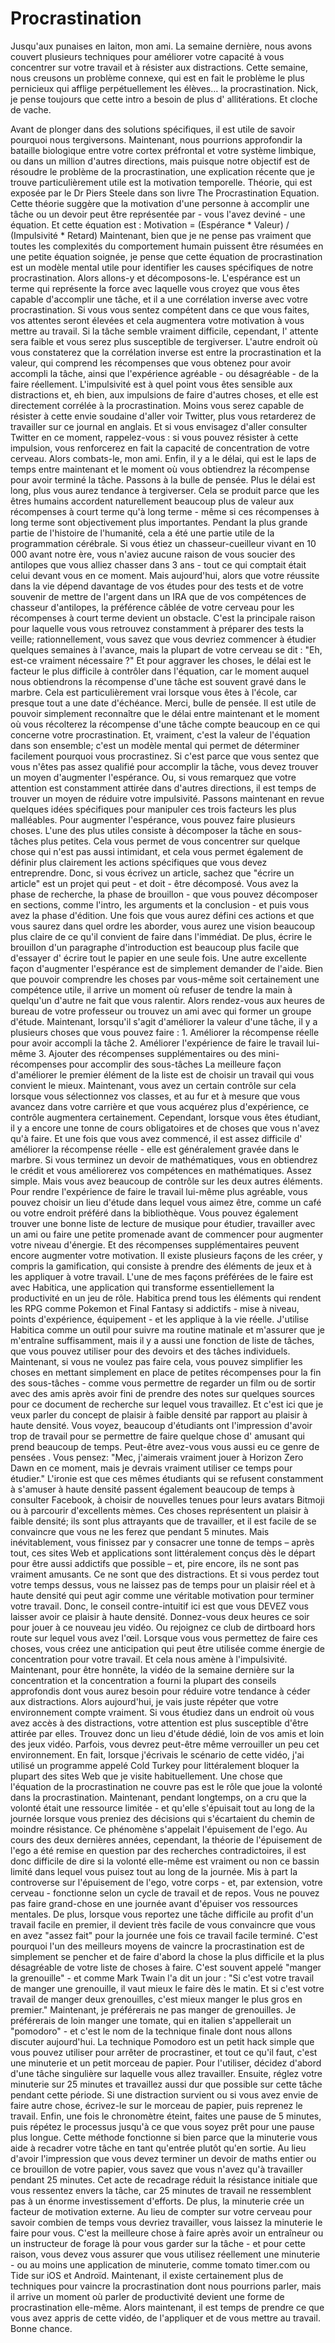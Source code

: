 # Procrastination

Jusqu'aux punaises en laiton, mon ami. La semaine dernière, nous avons couvert plusieurs techniques pour améliorer votre capacité à vous concentrer sur votre travail et à résister aux distractions. Cette semaine, nous creusons un problème connexe, qui est en fait le problème le plus pernicieux qui afflige perpétuellement les élèves… la procrastination. Nick, je pense toujours que cette intro a besoin de plus d' allitérations.  Et cloche de vache.

Avant de plonger dans des solutions spécifiques, il est utile de savoir pourquoi nous tergiversons. Maintenant, nous pourrions approfondir la bataille biologique entre votre cortex préfrontal et votre système limbique, ou dans un million d'autres directions, mais puisque notre objectif est de résoudre le problème de la procrastination, une explication récente que je trouve particulièrement utile est la motivation temporelle.  Théorie, qui est exposée par le Dr Piers Steele dans son livre The Procrastination Equation. Cette théorie suggère que la motivation d'une personne à accomplir une tâche ou un devoir peut être représentée par - vous l'avez deviné - une équation. Et cette équation est : Motivation = (Espérance \* Valeur) / (Impulsivité \* Retard) Maintenant, bien que je ne pense pas vraiment que toutes les complexités du comportement humain puissent être résumées en une petite équation soignée, je pense que cette équation de procrastination est un modèle mental utile pour identifier les causes spécifiques de notre procrastination. Alors allons-y et décomposons-le. L'espérance est un terme qui représente la force avec laquelle vous croyez que vous êtes capable d'accomplir une tâche, et il a une corrélation inverse avec votre procrastination. Si vous vous sentez compétent dans ce que vous faites, vos attentes seront élevées et cela augmentera votre motivation à vous mettre au travail. Si la tâche semble vraiment difficile, cependant, l' attente sera faible et vous serez plus susceptible de tergiverser. L'autre endroit où vous constaterez que la corrélation inverse est entre la procrastination et la valeur, qui comprend les récompenses que vous obtenez pour avoir accompli la tâche, ainsi que l'expérience agréable - ou désagréable - de la faire réellement. L'impulsivité est à quel point vous êtes sensible aux distractions et, eh bien, aux impulsions de faire d'autres choses, et elle est directement corrélée à la procrastination. Moins vous serez capable de résister à cette envie soudaine d'aller voir Twitter, plus vous retarderez de travailler sur ce journal en anglais. Et si vous envisagez d'aller consulter Twitter en ce moment, rappelez-vous : si vous pouvez résister à cette impulsion, vous renforcerez en fait la capacité de concentration de votre cerveau. Alors combats-le, mon ami. Enfin, il y a le délai, qui est le laps de temps entre maintenant et le moment où vous obtiendrez la récompense pour avoir terminé la tâche. Passons à la bulle de pensée. Plus le délai est long, plus vous aurez tendance à tergiverser. Cela se produit parce que les êtres humains accordent naturellement beaucoup plus de valeur aux récompenses à court terme qu'à long terme - même si ces récompenses à long terme sont objectivement plus importantes. Pendant la plus grande partie de l'histoire de l'humanité, cela a été une partie utile de la programmation cérébrale. Si vous étiez un chasseur-cueilleur vivant en 10 000 avant notre ère, vous n'aviez aucune raison de vous soucier des antilopes que vous alliez chasser dans 3 ans - tout ce qui comptait était celui devant vous en ce moment. Mais aujourd'hui, alors que votre réussite dans la vie dépend davantage de vos études pour des tests et de votre souvenir de mettre de l'argent dans un IRA que de vos compétences de chasseur d'antilopes, la préférence câblée de votre cerveau pour les récompenses à court terme devient un obstacle. C'est la principale raison pour laquelle vous vous retrouvez constamment à préparer des tests la veille; rationnellement, vous savez que vous devriez commencer à étudier quelques semaines à l'avance, mais la plupart de votre cerveau se dit : "Eh, est-ce vraiment nécessaire ?" Et pour aggraver les choses, le délai est le facteur le plus difficile à contrôler dans l'équation, car le moment auquel nous obtiendrons la récompense d'une tâche est souvent gravé dans le marbre. Cela est particulièrement vrai lorsque vous êtes à l'école, car presque tout a une date d'échéance. Merci, bulle de pensée. Il est utile de pouvoir simplement reconnaître que le délai entre maintenant et le moment où vous récolterez la récompense d'une tâche compte beaucoup en ce qui concerne votre procrastination. Et, vraiment, c'est la valeur de l'équation dans son ensemble;  c'est un modèle mental qui permet de déterminer facilement pourquoi vous procrastinez. Si c'est parce que vous sentez que vous n'êtes pas assez qualifié pour accomplir la tâche, vous devez trouver un moyen d'augmenter l'espérance. Ou, si vous remarquez que votre attention est constamment attirée dans d'autres directions, il est temps de trouver un moyen de réduire votre impulsivité. Passons maintenant en revue quelques idées spécifiques pour manipuler ces trois facteurs les plus malléables. Pour augmenter l'espérance, vous pouvez faire plusieurs choses. L'une des plus utiles consiste à décomposer la tâche en sous-tâches plus petites. Cela vous permet de vous concentrer sur quelque chose qui n'est pas aussi intimidant, et cela vous permet également de définir plus clairement les actions spécifiques que vous devez entreprendre. Donc, si vous écrivez un article, sachez que "écrire un article" est un projet qui peut - et doit - être décomposé. Vous avez la phase de recherche, la phase de brouillon - que vous pouvez décomposer en sections, comme l'intro, les arguments et la conclusion - et puis vous avez la phase d'édition. Une fois que vous aurez défini ces actions et que vous saurez dans quel ordre les aborder, vous aurez une vision beaucoup plus claire de ce qu'il convient de faire dans l'immédiat. De plus, écrire le brouillon d'un paragraphe d'introduction est beaucoup plus facile que d'essayer d' écrire tout le papier en une seule fois. Une autre excellente façon d'augmenter l'espérance est de simplement demander de l'aide. Bien que pouvoir comprendre les choses par vous-même soit certainement une compétence utile, il arrive un moment où refuser de tendre la main à quelqu'un d'autre ne fait que vous ralentir. Alors rendez-vous aux heures de bureau de votre professeur ou trouvez un ami avec qui former un groupe d'étude. Maintenant, lorsqu'il s'agit d'améliorer la valeur d'une tâche, il y a plusieurs choses que vous pouvez faire : 1. Améliorer la récompense réelle pour avoir accompli la tâche 2. Améliorer l'expérience de faire le travail lui-même 3. Ajouter des récompenses supplémentaires ou des mini-récompenses pour  accomplir des sous-tâches La meilleure façon d'améliorer le premier élément de la liste est de choisir un travail qui vous convient le mieux. Maintenant, vous avez un certain contrôle sur cela lorsque vous sélectionnez vos classes, et au fur et à mesure que vous avancez dans votre carrière et que vous acquérez plus d'expérience, ce contrôle augmentera certainement. Cependant, lorsque vous êtes étudiant, il y a encore une tonne de cours obligatoires et de choses que vous n'avez qu'à faire. Et une fois que vous avez commencé, il est assez difficile d' améliorer la récompense réelle - elle est généralement gravée dans le marbre. Si vous terminez un devoir de mathématiques, vous en obtiendrez le crédit et vous améliorerez vos compétences en mathématiques. Assez simple.  Mais vous avez beaucoup de contrôle sur les deux autres éléments. Pour rendre l'expérience de faire le travail lui-même plus agréable, vous pouvez choisir un lieu d'étude dans lequel vous aimez être, comme un café ou votre endroit préféré dans la bibliothèque. Vous pouvez également trouver une bonne liste de lecture de musique pour étudier, travailler avec un ami ou faire une petite promenade avant de commencer pour augmenter votre niveau d'énergie. Et des récompenses supplémentaires peuvent encore augmenter votre motivation. Il existe plusieurs façons de les créer, y compris la gamification, qui consiste à prendre des éléments de jeux et à les appliquer à votre travail. L'une de mes façons préférées de le faire est avec Habitica, une application qui transforme essentiellement la productivité en un jeu de rôle. Habitica prend tous les éléments qui rendent les RPG comme Pokemon et Final Fantasy si addictifs - mise à niveau, points d'expérience, équipement - et les applique à la vie réelle. J'utilise Habitica comme un outil pour suivre ma routine matinale et m'assurer que je m'entraîne suffisamment, mais il y a aussi une fonction de liste de tâches, que vous pouvez utiliser pour des devoirs et des tâches individuels. Maintenant, si vous ne voulez pas faire cela, vous pouvez simplifier les choses en mettant simplement en place de petites récompenses pour la fin des sous-tâches - comme vous permettre de regarder un film ou de sortir avec des amis après avoir fini de prendre des notes sur quelques sources  pour ce document de recherche sur lequel vous travaillez. Et c'est ici que je veux parler du concept de plaisir à faible densité par rapport au plaisir à haute densité. Vous voyez, beaucoup d'étudiants ont l'impression d'avoir trop de travail pour se permettre de faire quelque chose d' amusant qui prend beaucoup de temps. Peut-être avez-vous vous aussi eu ce genre de pensées . Vous pensez: "Mec, j'aimerais vraiment jouer à Horizon Zero Dawn en ce moment, mais je devrais vraiment utiliser ce temps pour étudier." L'ironie est que ces mêmes étudiants qui se refusent constamment à s'amuser à haute densité passent également beaucoup de temps à consulter Facebook, à choisir de nouvelles tenues pour leurs avatars Bitmoji ou à parcourir d'excellents mèmes. Ces choses représentent un plaisir à faible densité;  ils sont plus attrayants que de travailler, et il est facile de se convaincre que vous ne les ferez que pendant 5 minutes. Mais inévitablement, vous finissez par y consacrer une tonne de temps – après tout, ces sites Web et applications sont littéralement conçus dès le départ pour être aussi addictifs que possible – et, pire encore, ils ne sont pas vraiment amusants. Ce ne sont que des distractions. Et si vous perdez tout votre temps dessus, vous ne laissez pas de temps pour un plaisir réel et à haute densité qui peut agir comme une véritable motivation pour terminer votre travail. Donc, le conseil contre-intuitif ici est que vous DEVEZ vous laisser avoir ce plaisir à haute densité. Donnez-vous deux heures ce soir pour jouer à ce nouveau jeu vidéo. Ou rejoignez ce club de dirtboard hors route sur lequel vous avez l'œil. Lorsque vous vous permettez de faire ces choses, vous créez une anticipation qui peut être utilisée comme énergie de concentration pour votre travail. Et cela nous amène à l'impulsivité. Maintenant, pour être honnête, la vidéo de la semaine dernière sur la concentration et la concentration a fourni la plupart des conseils approfondis dont vous aurez besoin pour réduire votre tendance à céder aux distractions. Alors aujourd'hui, je vais juste répéter que votre environnement compte vraiment. Si vous étudiez dans un endroit où vous avez accès à des distractions, votre attention est plus susceptible d'être attirée par elles. Trouvez donc un lieu d'étude dédié, loin de vos amis et loin des jeux vidéo. Parfois, vous devrez peut-être même verrouiller un peu cet environnement. En fait, lorsque j'écrivais le scénario de cette vidéo, j'ai utilisé un programme appelé Cold Turkey pour littéralement bloquer la plupart des sites Web que je visite habituellement. Une chose que l'équation de la procrastination ne couvre pas est le rôle que joue la volonté dans la procrastination. Maintenant, pendant longtemps, on a cru que la volonté était une ressource limitée - et qu'elle s'épuisait tout au long de la journée lorsque vous preniez des décisions qui s'écartaient du chemin de moindre résistance. Ce phénomène s'appelait l'épuisement de l'ego. Au cours des deux dernières années, cependant, la théorie de l'épuisement de l'ego a été remise en question par des recherches contradictoires, il est donc difficile de dire si la volonté elle-même est vraiment ou non ce bassin limité dans lequel vous puisez tout au long de la journée. Mis à part la controverse sur l'épuisement de l'ego, votre corps - et, par extension, votre cerveau - fonctionne selon un cycle de travail et de repos. Vous ne pouvez pas faire grand-chose en une journée avant d'épuiser vos ressources mentales. De plus, lorsque vous reportez une tâche difficile au profit d'un travail facile en premier, il devient très facile de vous convaincre que vous en avez "assez fait" pour la journée une fois ce travail facile terminé. C'est pourquoi l'un des meilleurs moyens de vaincre la procrastination est de simplement se pencher et de faire d'abord la chose la plus difficile et la plus désagréable de votre liste de choses à faire. C'est souvent appelé "manger la grenouille" - et comme Mark Twain l'a dit un jour : "Si c'est votre travail de manger une grenouille, il vaut mieux le faire dès le matin. Et si c'est votre travail de manger deux grenouilles, c'est mieux  manger le plus gros en premier." Maintenant, je préférerais ne pas manger de grenouilles. Je préférerais de loin manger une tomate, qui en italien s'appellerait un "pomodoro" - et c'est le nom de la technique finale dont nous allons discuter aujourd'hui. La technique Pomodoro est un petit hack simple que vous pouvez utiliser pour arrêter de procrastiner, et tout ce qu'il faut, c'est une minuterie et un petit morceau de papier. Pour l'utiliser, décidez d'abord d'une tâche singulière sur laquelle vous allez travailler. Ensuite, réglez votre minuterie sur 25 minutes et travaillez aussi dur que possible sur cette tâche pendant cette période. Si une distraction survient ou si vous avez envie de faire autre chose, écrivez-le sur le morceau de papier, puis reprenez le travail. Enfin, une fois le chronomètre éteint, faites une pause de 5 minutes, puis répétez le processus jusqu'à ce que vous soyez prêt pour une pause plus longue. Cette méthode fonctionne si bien parce que la minuterie vous aide à recadrer votre tâche en tant qu'entrée plutôt qu'en sortie. Au lieu d'avoir l'impression que vous devez terminer un devoir de maths entier ou ce brouillon de votre papier, vous savez que vous n'avez qu'à travailler pendant 25 minutes. Cet acte de recadrage réduit la résistance initiale que vous ressentez envers la tâche, car 25 minutes de travail ne ressemblent pas à un énorme investissement d'efforts. De plus, la minuterie crée un facteur de motivation externe. Au lieu de compter sur votre cerveau pour savoir combien de temps vous devriez travailler, vous laissez la minuterie le faire pour vous. C'est la meilleure chose à faire après avoir un entraîneur ou un instructeur de forage là pour vous garder sur la tâche - et pour cette raison, vous devez vous assurer que vous utilisez réellement une minuterie - ou au moins une application de minuterie, comme tomato timer.com ou Tide  sur iOS et Androïd. Maintenant, il existe certainement plus de techniques pour vaincre la procrastination dont nous pourrions parler, mais il arrive un moment où parler de productivité devient une forme de procrastination elle-même. Alors maintenant, il est temps de prendre ce que vous avez appris de cette vidéo, de l'appliquer et de vous mettre au travail.  Bonne chance.

